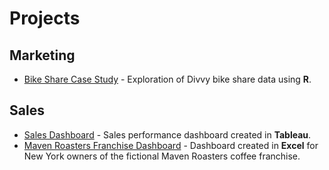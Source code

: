 # Projects

## Marketing
- [Bike Share Case Study](portfolio/bikeshare/index.md) - Exploration of Divvy bike share data using **R**.
  
## Sales
- [Sales Dashboard](https://public.tableau.com/app/profile/kristen.healy/viz/SalesDashboard_17122515328010/EmployeeSalesPerformance) - Sales performance dashboard created in **Tableau**.
- [Maven Roasters Franchise Dashboard](https://1drv.ms/x/c/07bef487dbcd28dd/EZD0kAsW_J9Ph9sw_ZPC0DQBIqAazjGiItdDJf4mHKwMlQ?e=pn8gtp) - Dashboard created in **Excel** for New York owners of the fictional Maven Roasters coffee franchise.
